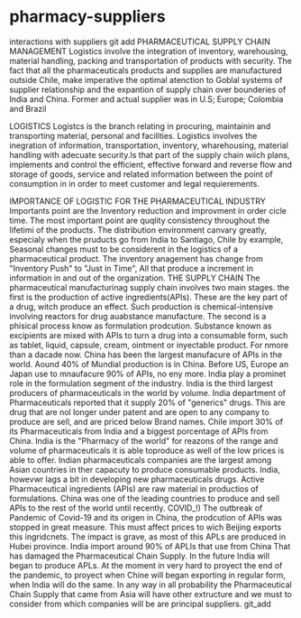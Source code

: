 # pharmacy-suppliers
interactions with suppliers
git add
PHARMACEUTICAL SUPPLY CHAIN MANAGEMENT
Logistics involve the integration of inventory, warehousing, material handling, packing and transportation of products with security.
The fact that all the pharmaceuticals products and supplies are manufactured outside Chile, make imperative the optimal atenction to Goblal systems of supplier relationship and the expantion of supply chain over bounderies of India and China. Former and actual supplier was in U.S; Europe; Colombia and Brazil

LOGISTICS
Logistcs is the branch relating in procuring, maintainin and transporting material, personal and facilities.
Logistics involves the inegration of information, transportation, inventory, wharehousing, material handling with 
adecuate security.Is that part of the supply chain wiich plans, implements and control the efficient, effective 
forward and reverse flow and storage of goods, service and related information between the point of consumption in
in order to meet customer and legal requierements.

IMPORTANCE OF LOGISTIC FOR THE PHARMACEUTICAL INDUSTRY
Importants point are the Inventory reduction and improvment in order cicle time.
The most important point are quqlity consistency throughout the lifetimi of the products. The distribution environment
canvary greatly, especialy when the pruducts go from India to Santiago, Chile by example,
Seasonal changes must to be considerent in the logistics of a pharmaceutical product.
The inventory anagement has change from "Inventory Push" to "Just in Time", All that produce a increment in information 
in and out of the organization.
THE SUPPLY CHAIN
The pharmaceutical manufacturinag supply chain involves two main stages. the first is the production of active ingredients(APIs).
These are the key part of a drug,  witch produce an effect. Such production is chemical-intensive involving reactors for drug auabstance
manufacture. The second is a phisical process know as formulation prodcution. Substance known as excipients are mixed with APIs to turn 
a drug into a consumable form, such as tablet, liquid, capsule, cream, ointment or inyectable product.
For nmore than a dacade now. China has been the largest manufacure of APIs in the world. Aound 40% of Mundial production is in China.
Before US, Europe an Japan use to mnaufacure 90% of APIs, no eny more.
India play a prominet role in the formulation segment of the industry. India is the third largest producers of pharmaceuticals in the
world by volume.
India department of Pharmaceuticals reported that it supply 20% of "generics" drugs. This are drug that are nol longer under patent 
and are open to any company to produce are sell, and are priced below Brand names.
Chile import 30% of its Pharmaceuticals from India and a biggest porcentage of APIs from China.
India is the "Pharmacy of the world" for reazons of the range and volume of pharmaceuticals it is able toproduce as well of the low prices
is able to offer. Indian pharmaceuticals companies are the largest among Asian countries in ther capacuty to produce consumable products.
India, howevwr lags a bit in developing new pharmaceuticals drugs. 
Active Pharmaceutical ingredients (APIs) are raw material in productios of formulations. China was one of the leading countries to produce
and sell APIs to the rest of the world until recently.
COVID_!)
The outbreak of Pandemic of Covid-19 and its origen in China, the prodcution of APIs was stopped in great measure. This must affect prices
to wich Beijing exports this ingridcnets.
The impact is grave, as most of this APLs are produced in Hubei province.
India import around 90% of APLIs that use from China
That has damaged the Pharmaceutical Chain Supply.
In the future India will began to produce APLs.
At the moment in very hard to proyect the end of the pandemic, to proyect when Chine will began exporting in regular form, when India will do the same.
In any way in all probability the Pharmaceutical Chain Supply that came from Asia will have other extructure and we must to consider from which companies
will be are principal suppliers.
git_add





